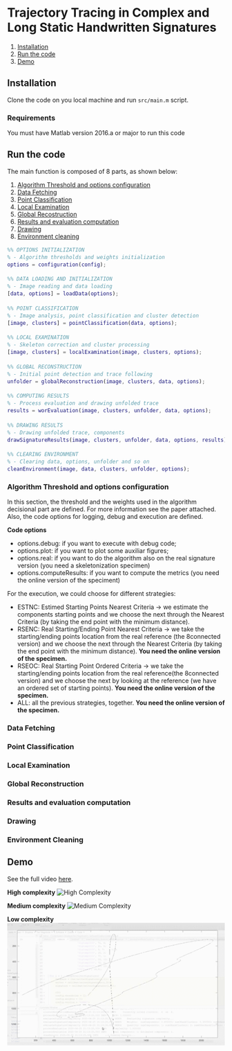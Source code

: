 # Trajectory Tracing in Complex and Long Static Handwritten Signatures

1. [Installation](#installation)
2. [Run the code](#run-the-code)
3. [Demo](#demo)


## Installation
Clone the code on you local machine and run `src/main.m` script.

### Requirements
You must have Matlab version 2016.a or major to run this code


## Run the code
The main function is composed of 8 parts, as shown below:
1. [Algorithm Threshold and options configuration](#algorithm-threshold-and-options-configuration)
2. [Data Fetching](#data-fetching)
3. [Point Classification](#point-classification)
4. [Local Examination](#local-examination)
5. [Global Recostruction](#global-reconstruction)
6. [Results and evaluation computation](#results-and-evaluation-computation)
7. [Drawing](#drawing)
8. [Environment cleaning](#environment-cleaning)


```matlab
%% OPTIONS INITIALIZATION
% - Algorithm thresholds and weights initialization
options = configuration(config);

%% DATA LOADING AND INITIALIZATION 
% - Image reading and data loading
[data, options] = loadData(options);

%% POINT CLASSIFICATION
% - Image analysis, point classification and cluster detection
[image, clusters] = pointClassification(data, options);

%% LOCAL EXAMINATION
% - Skeleton correction and cluster processing
[image, clusters] = localExamination(image, clusters, options);

%% GLOBAL RECONSTRUCTION
% - Initial point detection and trace following
unfolder = globalReconstruction(image, clusters, data, options);

%% COMPUTING RESULTS
% - Process evaluation and drawing unfolded trace
results = worEvaluation(image, clusters, unfolder, data, options);

%% DRAWING RESULTS
% - Drawing unfolded trace, components
drawSignatureResults(image, clusters, unfolder, data, options, results);

%% CLEARING ENVIRONMENT
% - Clearing data, options, unfolder and so on
cleanEnvironment(image, data, clusters, unfolder, options);
```

### Algorithm Threshold and options configuration
In this section, the threshold and the weights used in the algorithm decisional part are defined. For more information see the paper attached.
Also, the code options for logging, debug and execution are defined.

**Code options**
- options.debug: if you want to execute with debug code;
- options.plot: if you want to plot some auxiliar figures;
- options.real: if you want to do the algorithm also on the real signature version (you need a skeletonization specimen)  
- options.computeResults: if you want to compute the metrics (you need the online version of the speciment)

For the execution, we could choose for different strategies: 
- ESTNC: Estimed Starting Points Nearest Criteria -> we estimate the components starting points and we choose the next through the Nearest Criteria (by taking the end point with the minimum distance).
- RSENC: Real Starting/Ending Point Nearest Criteria -> we take the starting/ending points location from the real reference (the 8connected version) and we choose the next through the Nearest Criteria (by taking the end point with the minimum distance). **You need the online version of the specimen.**
- RSEOC: Real Starting Point Ordered Criteria -> we take the starting/ending points location from the real reference(the 8connected version) and we choose the next by looking at the reference (we have an ordered set of starting points). **You need the online version of the specimen.**
- ALL: all the previous strategies, together. **You need the online version of the specimen.**

### Data Fetching

### Point Classification

### Local Examination

### Global Reconstruction

### Results and evaluation computation

### Drawing

### Environment Cleaning 



## Demo

See the full video <a href="https://www.youtube.com/watch?v=BYJawbV0Y2k" target="_black">here</a>. 

**High complexity**
![High Complexity](./assets/high.gif)

**Medium complexity**
![Medium Complexity](./assets/medium.gif)

**Low complexity**
![Low Complexity](./assets/low.gif)
